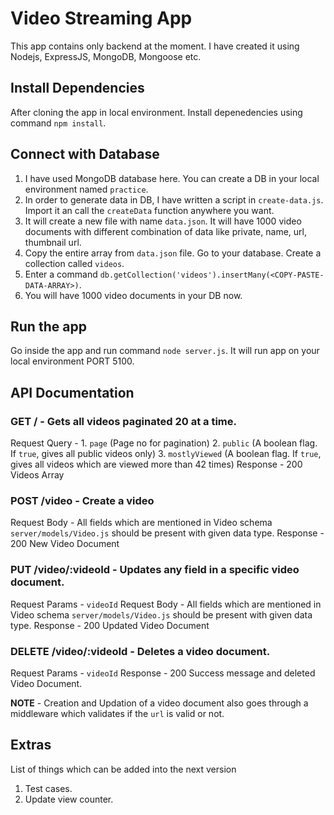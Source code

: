 # Video Streaming App

This app contains only backend at the moment. I have created it using Nodejs, ExpressJS, MongoDB, Mongoose etc.



## Install Dependencies

After cloning the app in local environment. Install depenedencies using command `npm install`.


## Connect with Database

1. I have used MongoDB database here. You can create a DB in your local environment named `practice`.
2. In order to generate data in DB, I have written a script in `create-data.js`. Import it an call the `createData` function anywhere you want.
3. It will create a new file with name `data.json`. It will have 1000 video documents with different combination of data like private, name, url, thumbnail url.
4. Copy the entire array from `data.json` file. Go to your database. Create a collection called `videos`.
5. Enter a command `db.getCollection('videos').insertMany(<COPY-PASTE-DATA-ARRAY>)`.
6. You will have 1000 video documents in your DB now.


## Run the app

Go inside the app and run command `node server.js`. It will run app on your local environment PORT 5100.


## API Documentation


### GET / - Gets all videos paginated 20 at a time.

Request Query - 
    1. `page` (Page no for pagination)
    2. `public` (A boolean flag. If `true`, gives all public videos only)
    3. `mostlyViewed` (A boolean flag. If `true`, gives all videos which are viewed more than 42 times)
Response - 200 Videos Array


### POST /video - Create a video

Request Body - All fields which are mentioned in Video schema `server/models/Video.js` should be present with given data type.
Response - 200 New Video Document


### PUT /video/:videoId - Updates any field in a specific video document.

Request Params - `videoId`
Request Body - All fields which are mentioned in Video schema `server/models/Video.js` should be present with given data type.
Response - 200 Updated Video Document


### DELETE /video/:videoId - Deletes a video document.

Request Params - `videoId`
Response - 200 Success message and deleted Video Document.


**NOTE** - Creation and Updation of a video document also goes through a middleware which validates if the `url` is valid or not.



## Extras

List of things which can be added into the next version
1. Test cases.
2. Update view counter.